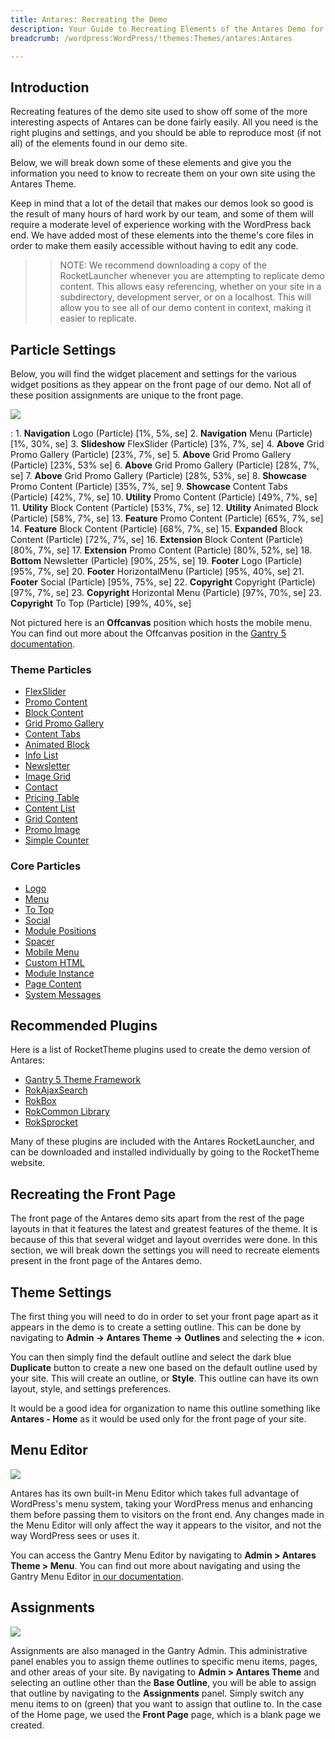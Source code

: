 ```yaml
---
title: Antares: Recreating the Demo
description: Your Guide to Recreating Elements of the Antares Demo for WordPress
breadcrumb: /wordpress:WordPress/!themes:Themes/antares:Antares

---
```


Introduction
-----

Recreating features of the demo site used to show off some of the more interesting aspects of Antares can be done fairly easily. All you need is the right plugins and settings, and you should be able to reproduce most (if not all) of the elements found in our demo site.

Below, we will break down some of these elements and give you the information you need to know to recreate them on your own site using the Antares Theme.

Keep in mind that a lot of the detail that makes our demos look so good is the result of many hours of hard work by our team, and some of them will require a moderate level of experience working with the WordPress back end. We have added most of these elements into the theme's core files in order to make them easily accessible without having to edit any code.

>> NOTE: We recommend downloading a copy of the RocketLauncher whenever you are attempting to replicate demo content. This allows easy referencing, whether on your site in a subdirectory, development server, or on a localhost. This will allow you to see all of our demo content in context, making it easier to replicate.

Particle Settings
-----

Below, you will find the widget placement and settings for the various widget positions as they appear on the front page of our demo. Not all of these position assignments are unique to the front page.

![](assets/antares2.png)

:   1. **Navigation** Logo (Particle) [1%, 5%, se]
    2. **Navigation** Menu (Particle) [1%, 30%, se]
    3. **Slideshow** FlexSlider (Particle) [3%, 7%, se]
    4. **Above** Grid Promo Gallery (Particle) [23%, 7%, se]
    5. **Above** Grid Promo Gallery (Particle) [23%, 53% se]
    6. **Above** Grid Promo Gallery (Particle) [28%, 7%, se]
    7. **Above** Grid Promo Gallery (Particle) [28%, 53%, se]
    8. **Showcase** Promo Content (Particle) [35%, 7%, se]
    9. **Showcase** Content Tabs (Particle) [42%, 7%, se]
    10. **Utility** Promo Content (Particle) [49%, 7%, se]
    11. **Utility** Block Content (Particle) [53%, 7%, se]
    12. **Utility** Animated Block (Particle) [58%, 7%, se]
    13. **Feature** Promo Content (Particle) [65%, 7%, se]
    14. **Feature** Block Content (Particle) [68%, 7%, se]
    15. **Expanded** Block Content (Particle) [72%, 7%, se]
    16. **Extension** Block Content (Particle) [80%, 7%, se]
    17. **Extension** Promo Content (Particle) [80%, 52%, se]
    18. **Bottom** Newsletter (Particle) [90%, 25%, se]
    19. **Footer** Logo (Particle) [95%, 7%, se]
    20. **Footer** HorizontalMenu (Particle) [95%, 40%, se]
    21. **Footer** Social (Particle) [95%, 75%, se]
    22. **Copyright** Copyright (Particle) [97%, 7%, se]
    23. **Copyright** Horizontal Menu (Particle) [97%, 70%, se]
    23. **Copyright** To Top (Particle) [99%, 40%, se]

Not pictured here is an **Offcanvas** position which hosts the mobile menu. You can find out more about the Offcanvas position in the [Gantry 5 documentation](http://docs.gantry.org/gantry5/configure/layout-manager#offcanvas-section).

### Theme Particles

* [FlexSlider](particle_flexslider.md)
* [Promo Content](particle_promocontent.md)
* [Block Content](particle_block.md)
* [Grid Promo Gallery](particle_gridpromogallery.md)
* [Content Tabs](particle_tabs.md)
* [Animated Block](particle_animatedblock.md)
* [Info List](particle_info.md)
* [Newsletter](particle_newsletter.md)
* [Image Grid](particle_image.md)
* [Contact](particle_contact.md)
* [Pricing Table](particle_pricing.md)
* [Content List](particle_contentlist.md)
* [Grid Content](particle_gridcontent.md)
* [Promo Image](particle_promoimage.md)
* [Simple Counter](particle_simplecounter.md)

### Core Particles 

* [Logo](http://docs.gantry.org/gantry5/particles/logo)
* [Menu](http://docs.gantry.org/gantry5/particles/menu-control)
* [To Top](http://docs.gantry.org/gantry5/particles/to-top)
* [Social](http://docs.gantry.org/gantry5/particles/social)
* [Module Positions](http://docs.gantry.org/gantry5/particles/position)
* [Spacer](http://docs.gantry.org/gantry5/particles/spacer)
* [Mobile Menu](http://docs.gantry.org/gantry5/particles/mobile-menu)
* [Custom HTML](http://docs.gantry.org/gantry5/particles/custom-html)
* [Module Instance](http://docs.gantry.org/gantry5/particles/module-instance)
* [Page Content](http://docs.gantry.org/gantry5/particles/page-content)
* [System Messages](http://docs.gantry.org/gantry5/particles/system-messages)

Recommended Plugins
-----

Here is a list of RocketTheme plugins used to create the demo version of Antares:

* [Gantry 5 Theme Framework](http://gantry.org/)
* [RokAjaxSearch](http://www.rockettheme.com/wordpress/plugins/rokajaxsearch)
* [RokBox](http://www.rockettheme.com/wordpress/plugins/rokbox)
* [RokCommon Library](https://rockettheme.com/wordpress/plugins/rokutilities)
* [RokSprocket](http://www.rockettheme.com/wordpress/plugins/roksprocket)

Many of these plugins are included with the Antares RocketLauncher, and can be downloaded and installed individually by going to the RocketTheme website.

Recreating the Front Page
-----

The front page of the Antares demo sits apart from the rest of the page layouts in that it features the latest and greatest features of the theme. It is because of this that several widget and layout overrides were done. In this section, we will break down the settings you will need to recreate elements present in the front page of the Antares demo.

Theme Settings
-----

The first thing you will need to do in order to set your front page apart as it appears in the demo is to create a setting outline. This can be done by navigating to **Admin -> Antares Theme -> Outlines** and selecting the **+** icon.

You can then simply find the default outline and select the dark blue **Duplicate** button to create a new one based on the default outline used by your site. This will create an outline, or **Style**. This outline can have its own layout, style, and settings preferences.

It would be a good idea for organization to name this outline something like **Antares - Home** as it would be used only for the front page of your site.

Menu Editor
-----

![](assets/menu_1.png)

Antares has its own built-in Menu Editor which takes full advantage of WordPress's menu system, taking your WordPress menus and enhancing them before passing them to visitors on the front end. Any changes made in the Menu Editor will only affect the way it appears to the visitor, and not the way WordPress sees or uses it.

You can access the Gantry Menu Editor by navigating to **Admin > Antares Theme > Menu**. You can find out more about navigating and using the Gantry Menu Editor [in our documentation](http://docs.gantry.org/gantry5/configure/menu-editor).

Assignments
-----

![](assets/assignments_1.png)

Assignments are also managed in the Gantry Admin. This administrative panel enables you to assign theme outlines to specific menu items, pages, and other areas of your site. By navigating to **Admin > Antares Theme** and selecting an outline other than the **Base Outline**, you will be able to assign that outline by navigating to the **Assignments** panel. Simply switch any menu items to on (green) that you want to assign that outline to. In the case of the Home page, we used the **Front Page** page, which is a blank page we created.
